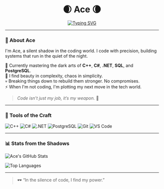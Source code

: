 <h1 align="center">🌒 Ace 🌘</h1>

<p align="center">
<a href="https://git.io/typing-svg"><img src="https://readme-typing-svg.demolab.com?font=Fira+Code&pause=1000&width=435&lines=Code+is+my+shadow+magic+;Building+systems+that+don't+sleep;Backend+warrior+in+dark+mode" alt="Typing SVG" /></a>
</p>

---

### 🖤 About Ace
I'm Ace, a silent shadow in the coding world. I code with precision, building systems that run in the quiet of the night.

🔐 Currently mastering the dark arts of **C++**, **C#**, **.NET**, **SQL**, and **PostgreSQL**.  
🧩 I find beauty in complexity, chaos in simplicity.  
💀 Breaking things down to rebuild them stronger. No compromises.  
⚡ When I'm not coding, I'm plotting my next move in the tech world.

> *Code isn’t just my job, it’s my weapon.* 🖤

---

### 🧰 Tools of the Craft

![C++](https://img.shields.io/badge/-C++-00599C?style=flat-square&logo=c%2b%2b&logoColor=white)
![C#](https://img.shields.io/badge/-C%23-239120?style=flat-square&logo=c-sharp&logoColor=white)
![.NET](https://img.shields.io/badge/-.NET-512BD4?style=flat-square&logo=dotnet&logoColor=white)
![PostgreSQL](https://img.shields.io/badge/-PostgreSQL-336791?style=flat-square&logo=postgresql&logoColor=white)
![Git](https://img.shields.io/badge/-Git-F05032?style=flat-square&logo=git&logoColor=white)
![VS Code](https://img.shields.io/badge/-VS%20Code-007ACC?style=flat-square&logo=visual-studio-code&logoColor=white)

---

### 📊 Stats from the Shadows

![Ace's GitHub Stats](https://github-readme-stats.vercel.app/api?username=Nyx0x01&show_icons=true&theme=tokyonight&hide_title=true&hide_border=true)

![Top Languages](https://github-readme-stats.vercel.app/api/top-langs/?username=Nyx0x01&layout=compact&theme=tokyonight&hide_border=true)

---
> 🕶 “In the silence of code, I find my power.”
